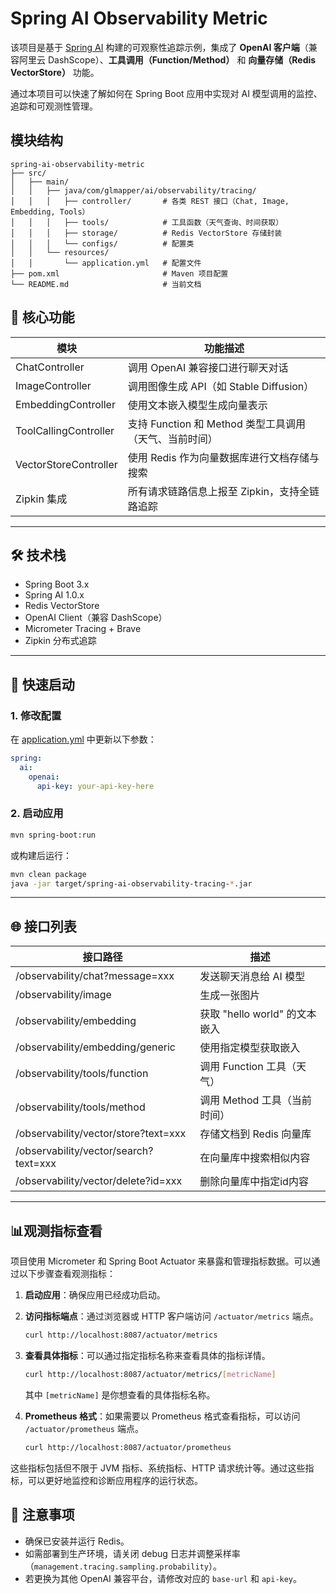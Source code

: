 # Spring AI Observability Metric

该项目是基于 [Spring AI](https://docs.spring.io/spring-ai/) 构建的可观察性追踪示例，集成了 **OpenAI 客户端**（兼容阿里云 DashScope）、**工具调用（Function/Method）** 和 **向量存储（Redis VectorStore）** 功能。
 

通过本项目可以快速了解如何在 Spring Boot 应用中实现对 AI 模型调用的监控、追踪和可观测性管理。


## 模块结构

```
spring-ai-observability-metric
├── src/
│   ├── main/
│   │   ├── java/com/glmapper/ai/observability/tracing/
│   │   │   ├── controller/       # 各类 REST 接口（Chat, Image, Embedding, Tools）
│   │   │   ├── tools/            # 工具函数（天气查询、时间获取）
│   │   │   ├── storage/          # Redis VectorStore 存储封装
│   │   │   └── configs/          # 配置类
│   │   └── resources/
│   │       └── application.yml   # 配置文件
├── pom.xml                       # Maven 项目配置
└── README.md                     # 当前文档
```

## 🧩 核心功能

| 模块 | 功能描述 |
|------|----------|
| ChatController | 调用 OpenAI 兼容接口进行聊天对话 |
| ImageController | 调用图像生成 API（如 Stable Diffusion） |
| EmbeddingController | 使用文本嵌入模型生成向量表示 |
| ToolCallingController | 支持 Function 和 Method 类型工具调用（天气、当前时间） |
| VectorStoreController | 使用 Redis 作为向量数据库进行文档存储与搜索 |
| Zipkin 集成 | 所有请求链路信息上报至 Zipkin，支持全链路追踪 |

---

## 🛠️ 技术栈

- Spring Boot 3.x
- Spring AI 1.0.x
- Redis VectorStore
- OpenAI Client（兼容 DashScope）
- Micrometer Tracing + Brave
- Zipkin 分布式追踪

---

## 🚀 快速启动
### 1. 修改配置

在 [application.yml](src/main/resources) 中更新以下参数：

```yaml
spring:
  ai:
    openai:
      api-key: your-api-key-here
```

### 2. 启动应用

```bash
mvn spring-boot:run
```

或构建后运行：

```bash
mvn clean package
java -jar target/spring-ai-observability-tracing-*.jar
```

---

## 🌐 接口列表

| 接口路径                                  | 描述                     |
|---------------------------------------|------------------------|
| /observability/chat?message=xxx       | 发送聊天消息给 AI 模型          |
| /observability/image                  | 生成一张图片                 |
| /observability/embedding              | 获取 "hello world" 的文本嵌入 |
| /observability/embedding/generic      | 使用指定模型获取嵌入             |
| /observability/tools/function         | 调用 Function 工具（天气）     |
| /observability/tools/method           | 调用 Method 工具（当前时间）     |
| /observability/vector/store?text=xxx  | 存储文档到 Redis 向量库        |
| /observability/vector/search?text=xxx | 在向量库中搜索相似内容            |
| /observability/vector/delete?id=xxx   | 删除向量库中指定id内容                 |

---

## 📊观测指标查看

项目使用 Micrometer 和 Spring Boot Actuator 来暴露和管理指标数据。可以通过以下步骤查看观测指标：

1. **启动应用**：确保应用已经成功启动。

2. **访问指标端点**：通过浏览器或 HTTP 客户端访问 `/actuator/metrics` 端点。

   ```bash
   curl http://localhost:8087/actuator/metrics
   ```

3. **查看具体指标**：可以通过指定指标名称来查看具体的指标详情。

   ```bash
   curl http://localhost:8087/actuator/metrics/[metricName]
   ```

   其中 `[metricName]` 是你想查看的具体指标名称。

4. **Prometheus 格式**：如果需要以 Prometheus 格式查看指标，可以访问 `/actuator/prometheus` 端点。

   ```bash
   curl http://localhost:8087/actuator/prometheus
   ```

这些指标包括但不限于 JVM 指标、系统指标、HTTP 请求统计等。通过这些指标，可以更好地监控和诊断应用程序的运行状态。

## 📝 注意事项

- 确保已安装并运行 Redis。
- 如需部署到生产环境，请关闭 debug 日志并调整采样率（`management.tracing.sampling.probability`）。
- 若更换为其他 OpenAI 兼容平台，请修改对应的 `base-url` 和 `api-key`。
